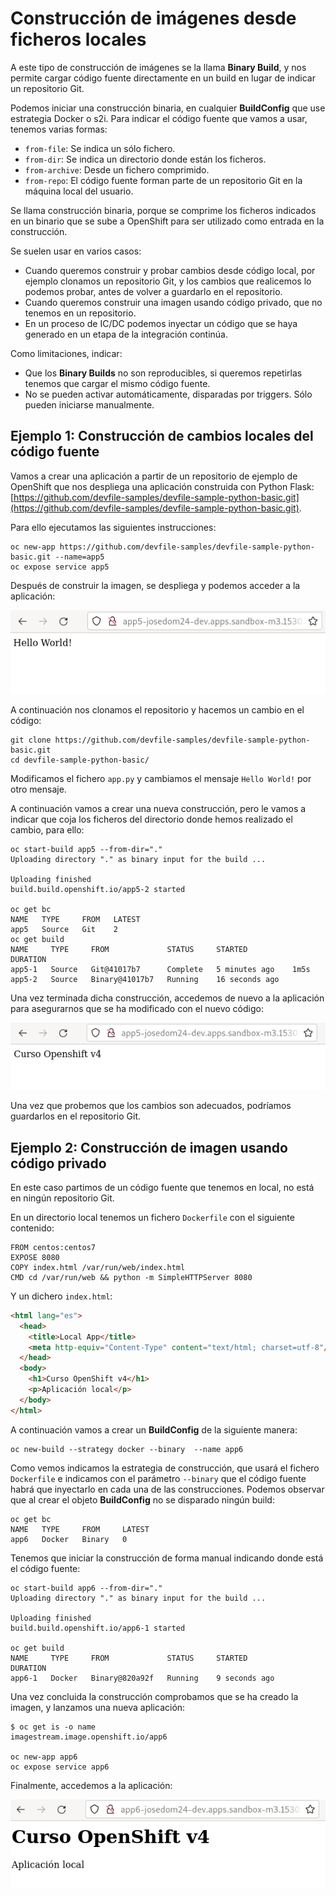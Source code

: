 # Construcción de imágenes desde ficheros locales

A este tipo de construcción de imágenes se la llama **Binary Build**, y nos permite cargar código fuente directamente en un build en lugar de indicar un repositorio Git.

Podemos iniciar una construcción binaria, en cualquier **BuildConfig** que use estrategia Docker o s2i. Para indicar el código fuente que vamos a usar, tenemos varias formas:

* `from-file`: Se indica un sólo fichero.
* `from-dir`: Se indica un directorio donde están los ficheros.
* `from-archive`: Desde un fichero comprimido.
* `from-repo`: El código fuente forman parte de un repositorio Git en la máquina local del usuario.

Se llama construcción binaria, porque se comprime los ficheros indicados en un binario que se sube a OpenShift para ser utilizado como entrada en la construcción.

Se suelen usar en varios casos: 

* Cuando queremos construir y probar cambios desde código local, por ejemplo clonamos un repositorio Git, y los cambios que realicemos lo podemos probar, antes de volver a guardarlo en el repositorio.
* Cuando queremos construir una imagen usando código privado, que no tenemos en un repositorio.
* En un proceso de IC/DC podemos inyectar un código que se haya generado en un etapa de la integración continúa.

Como limitaciones, indicar:

* Que los **Binary Builds** no son reproducibles, si queremos repetirlas tenemos que cargar el mismo código fuente.
* No se pueden activar automáticamente, disparadas por triggers. Sólo pueden iniciarse manualmente.

## Ejemplo 1: Construcción de cambios locales del código fuente

Vamos a crear una aplicación a partir de un repositorio de ejemplo de OpenShift que nos despliega una aplicación construida con Python Flask: [https://github.com/devfile-samples/devfile-sample-python-basic.git](https://github.com/devfile-samples/devfile-sample-python-basic.git).

Para ello ejecutamos las siguientes instrucciones:

    oc new-app https://github.com/devfile-samples/devfile-sample-python-basic.git --name=app5
    oc expose service app5

Después de construir la imagen, se despliega y podemos acceder a la aplicación:

![app5](img/app5-1.png)

A continuación nos clonamos el repositorio y hacemos un cambio en el código:

    git clone https://github.com/devfile-samples/devfile-sample-python-basic.git
    cd devfile-sample-python-basic/

Modificamos el fichero `app.py` y cambiamos el mensaje `Hello World!` por otro mensaje. 

A continuación vamos a crear una nueva construcción, pero le vamos a indicar que coja los ficheros del directorio donde hemos realizado el cambio, para ello:

    oc start-build app5 --from-dir="."
    Uploading directory "." as binary input for the build ...

    Uploading finished
    build.build.openshift.io/app5-2 started

    oc get bc
    NAME   TYPE     FROM   LATEST
    app5   Source   Git    2
    oc get build
    NAME     TYPE     FROM             STATUS     STARTED          DURATION
    app5-1   Source   Git@41017b7      Complete   5 minutes ago    1m5s
    app5-2   Source   Binary@41017b7   Running    16 seconds ago   

Una vez terminada dicha construcción, accedemos de nuevo a la aplicación para asegurarnos que se ha modificado con el nuevo código:

![app5](img/app5-2.png)

Una vez que probemos que los cambios son adecuados, podríamos guardarlos en el repositorio Git.

## Ejemplo 2: Construcción de imagen usando código privado

En este caso partimos de un código fuente que tenemos en local, no está en ningún repositorio Git.

En un directorio local tenemos un fichero `Dockerfile` con el siguiente contenido:

```
FROM centos:centos7
EXPOSE 8080
COPY index.html /var/run/web/index.html
CMD cd /var/run/web && python -m SimpleHTTPServer 8080
```

Y un dichero `index.html`:

```html
<html lang="es">
  <head>
    <title>Local App</title>
    <meta http-equiv="Content-Type" content="text/html; charset=utf-8"/>
  </head>
  <body>
    <h1>Curso OpenShift v4</h1>
    <p>Aplicación local</p>
  </body>
</html>
```

A continuación vamos a crear un **BuildConfig** de la siguiente manera:

    oc new-build --strategy docker --binary  --name app6
    
Como vemos indicamos la estrategia de construcción, que usará el fichero `Dockerfile` e indicamos con el parámetro `--binary` que el código fuente habrá que inyectarlo en cada una de las construcciones.
Podemos observar que al crear el objeto **BuildConfig** no se disparado ningún build:

    oc get bc
    NAME   TYPE     FROM     LATEST
    app6   Docker   Binary   0

Tenemos que iniciar la construcción de forma manual indicando donde está el código fuente:

    oc start-build app6 --from-dir="."
    Uploading directory "." as binary input for the build ...

    Uploading finished
    build.build.openshift.io/app6-1 started

    oc get build
    NAME     TYPE     FROM             STATUS     STARTED          DURATION
    app6-1   Docker   Binary@820a92f   Running    9 seconds ago    

Una vez concluida la construcción comprobamos que se ha creado la imagen, y lanzamos una nueva aplicación:
    
    $ oc get is -o name
    imagestream.image.openshift.io/app6

    oc new-app app6
    oc expose service app6

Finalmente, accedemos a la aplicación:

![app6](img/app6-1.png)
